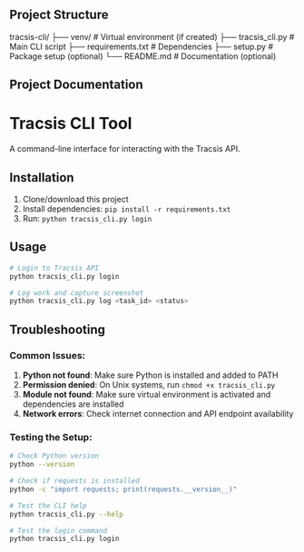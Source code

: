 ## Project Structure

tracsis-cli/
├── venv/                   # Virtual environment (if created)
├── tracsis_cli.py         # Main CLI script
├── requirements.txt       # Dependencies
├── setup.py              # Package setup (optional)
└── README.md             # Documentation (optional)

## Project Documentation

# Tracsis CLI Tool

A command-line interface for interacting with the Tracsis API.

## Installation

1. Clone/download this project
2. Install dependencies: `pip install -r requirements.txt`
3. Run: `python tracsis_cli.py login`

## Usage

```bash
# Login to Tracsis API
python tracsis_cli.py login

# Log work and capture screenshot
python tracsis_cli.py log <task_id> <status>
```

## Troubleshooting

### Common Issues:

1. **Python not found**: Make sure Python is installed and added to PATH
2. **Permission denied**: On Unix systems, run `chmod +x tracsis_cli.py`
3. **Module not found**: Make sure virtual environment is activated and dependencies are installed
4. **Network errors**: Check internet connection and API endpoint availability

### Testing the Setup:

```bash
# Check Python version
python --version

# Check if requests is installed
python -c "import requests; print(requests.__version__)"

# Test the CLI help
python tracsis_cli.py --help

# Test the login command
python tracsis_cli.py login